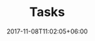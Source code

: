 ---
title: "Tasks"
date: 2017-11-08T11:02:05+06:00
# meta description
description: "Githaxs Tasks."
# type dont remove or customize
type : "doc-category"
layout : "doc-page"
---